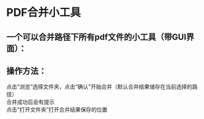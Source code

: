 # PDF合并小工具
## 一个可以合并路径下所有pdf文件的小工具（带GUI界面）：  
## 操作方法：  
点击“浏览”选择文件夹，点击“确认”开始合并（默认合并结果储存在当前选择的路径）  
合并成功后会有提示  
点击“打开文件夹”打开合并结果保存的位置

